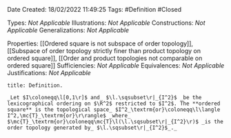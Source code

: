 <br />
<br />

Date Created: 18/02/2022 11:49:25
Tags: #Definition #Closed 

Types: _Not Applicable_
Illustrations: _Not Applicable_
Constructions: _Not Applicable_
Generalizations: _Not Applicable_

Properties: [[Ordered square is not subspace of order topology]], [[Subspace of order topology strictly finer than product topology on ordered square]], [[Order and product topologies not comparable on ordered square]]
Sufficiencies: _Not Applicable_
Equivalences: _Not Applicable_
Justifications: _Not Applicable_

``` ad-Definition
title: Definition.

_Let $I\coloneqq\l[0,1\r]$ and_ $\l.\sqsubset\r|_{I^2}$ _be the lexicographical ordering on $\R^2$ restricted to $I^2$. The **ordered square** is the topological space_ $I^2_\textrm{or}\coloneqq\l\langle I^2,\mc{T}_\textrm{or}\r\rangle$ _where_ $\mc{T}_\textrm{or}\coloneqq\mc{T}\l(\l.\sqsubset\r|_{I^2}\r)$ _is the order topology generated by_ $\l.\sqsubset\r|_{I^2}$_._

```
